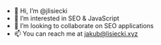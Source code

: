 - 👋 Hi, I’m @jlisiecki
- 👀 I’m interested in SEO & JavaScript
- 💞️ I’m looking to collaborate on SEO applications
- 📫 You can reach me at jakub@lisiecki.xyz

<!---
jlisiecki/jlisiecki is a ✨ special ✨ repository because its `README.md` (this file) appears on your GitHub profile.
You can click the Preview link to take a look at your changes.
--->
